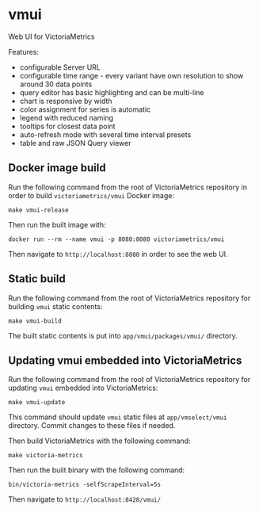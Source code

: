# vmui

Web UI for VictoriaMetrics

Features:

- configurable Server URL
- configurable time range - every variant have own resolution to show around 30 data points
- query editor has basic highlighting and can be multi-line
- chart is responsive by width
- color assignment for series is automatic
- legend with reduced naming
- tooltips for closest data point
- auto-refresh mode with several time interval presets
- table and raw JSON Query viewer


## Docker image build

Run the following command from the root of VictoriaMetrics repository in order to build `victoriametrics/vmui` Docker image:

```
make vmui-release
```

Then run the built image with:

```
docker run --rm --name vmui -p 8080:8080 victoriametrics/vmui
```

Then navigate to `http://localhost:8080` in order to see the web UI.


## Static build

Run the following command from the root of VictoriaMetrics repository for building `vmui` static contents:

```
make vmui-build
```

The built static contents is put into `app/vmui/packages/vmui/` directory.


## Updating vmui embedded into VictoriaMetrics

Run the following command from the root of VictoriaMetrics repository for updating `vmui` embedded into VictoriaMetrics:

```
make vmui-update
```

This command should update `vmui` static files at `app/vmselect/vmui` directory. Commit changes to these files if needed.

Then build VictoriaMetrics with the following command:

```
make victoria-metrics
```

Then run the built binary with the following command:

```
bin/victoria-metrics -selfScrapeInterval=5s
```

Then navigate to `http://localhost:8428/vmui/`
